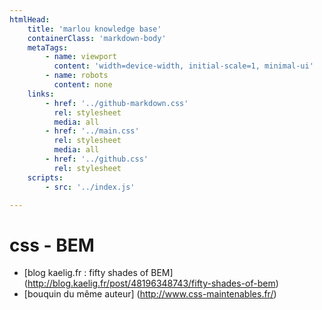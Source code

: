 ```yaml
---
htmlHead:
    title: 'marlou knowledge base' 
    containerClass: 'markdown-body'
    metaTags:
        - name: viewport
          content: 'width=device-width, initial-scale=1, minimal-ui'
        - name: robots
          content: none
    links:
        - href: '../github-markdown.css'
          rel: stylesheet
          media: all
        - href: '../main.css'
          rel: stylesheet
          media: all
        - href: '../github.css'
          rel: stylesheet
    scripts:
        - src: '../index.js'

---
```


# css - BEM

- [blog kaelig.fr : fifty shades of BEM] (http://blog.kaelig.fr/post/48196348743/fifty-shades-of-bem)
- [bouquin du même auteur] (http://www.css-maintenables.fr/)
